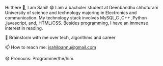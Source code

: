 Hi there 👋, I am Sahil! 😁
I am a bacholer student at Deenbandhu chhoturam University of science and technology majoring in Electronics and communication. My technology stack involves MySQL,C ,C++ ,Python ,javascript, and, HTML/CSS. Besides programming, I have an immense interest in reading.

💬 Brainstorm with me over tech, algorithms and career

📫 How to reach me: isahilpannu@gmail.com

😄 Pronouns: Programmer/he/him.
